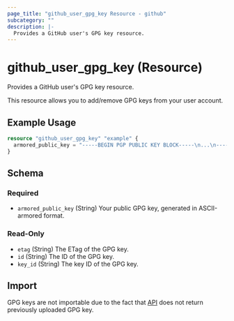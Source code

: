 ```yaml
---
page_title: "github_user_gpg_key Resource - github"
subcategory: ""
description: |-
  Provides a GitHub user's GPG key resource.
---
```


# github_user_gpg_key (Resource)

Provides a GitHub user's GPG key resource.

This resource allows you to add/remove GPG keys from your user account.

## Example Usage

```terraform
resource "github_user_gpg_key" "example" {
  armored_public_key = "-----BEGIN PGP PUBLIC KEY BLOCK-----\n...\n-----END PGP PUBLIC KEY BLOCK-----"
}
```

<!-- schema generated by tfplugindocs -->
## Schema

### Required

- `armored_public_key` (String) Your public GPG key, generated in ASCII-armored format.

### Read-Only

- `etag` (String) The ETag of the GPG key.
- `id` (String) The ID of the GPG key.
- `key_id` (String) The key ID of the GPG key.

## Import

GPG keys are not importable due to the fact that [API](https://developer.github.com/v3/users/gpg_keys/#gpg-keys) does not return previously uploaded GPG key.
